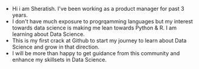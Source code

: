 - Hi i am Sheratish. I've been working as a product manager for past 3 years. 
- I don't have much exposure to progrqamming languages but my interest towards data science is making me lean towards Python & R. I am learning about Data Science.
- This is my first crack at Github to start my journey to learn about Data Science and grow in that direction.
- I will be more than happy to get guidance from this community and enhance my skillsets in Data Science.
<!---
Sheratish/Sheratish is a ✨ special ✨ repository because its `README.md` (this file) appears on your GitHub profile.
You can click the Preview link to take a look at your changes.
--->
